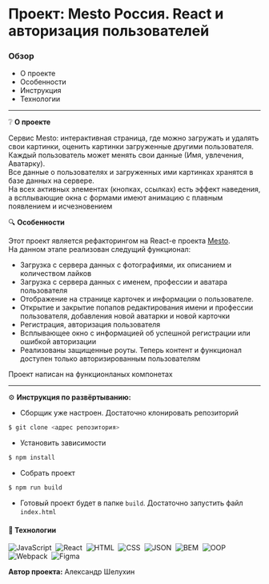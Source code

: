 # Проект: Mesto Россия. React и авторизация пользователей

### Обзор
* О проекте
* Особенности
* Инструкция
* Технологии
___

❔ **О проекте**

Сервис Mesto: интерактивная страница, где можно загружать и удалять свои картинки, оценить картинки загруженные другими пользователя.
Каждый пользователь может менять свои данные (Имя, увлечения, Аватарку). \
Все данные о пользователях и загруженных ими картинках хранятся в базе данных на сервере. \
На всех активных элементах (кнопках, ссылках) есть эффект наведения, а всплывающие окна с формами имеют анимацию с плавным появлением и исчезновением

🔍 **Особенности**

Этот проект является рефакторингом на React-е проекта [Mesto](https://github.com/Aleksandr-Shelukhin/mesto.git). \
На данном этапе реализован следущий функционал:
* Загрузка с сервера данных с фотографиями, их описанием и количеством лайков
* Загрузка с сервера данных с именем, профессии и аватара пользователя
* Отображение на странице карточек и информации о пользователе.
* Открытие и закрытие попапов редактирования имени и профессии пользователя, добавления новой аватарки и новой карточки
* Регистрация, авторизация пользователя
* Всплывающее окно с информацией об успешной регистрации или ошибкой авторизации
* Реализованы защищенные роуты. Теперь контент и функционал доступен только авторизированным пользователям

Проект написан на функционланых компонетах

___

⚙️ **Инструкция по развёртыванию:**
* Сборщик уже настроен. Достаточно клонировать репозиторий
```sh
$ git clone <адрес репозитория>
```
* Установить зависимости
```sh
$ npm install
```
* Собрать проект
```sh
$ npm run build
```
* Готовый проект будет в папке `build`. Достаточно запустить файл `index.html`

#### 🔧 Технологии
![JavaScript](https://img.shields.io/badge/-JavaScript-05122A?style=flat&logo=javascript)&nbsp;
![React](https://img.shields.io/badge/-React-05122A?style=flat&logo=react)&nbsp;
![HTML](https://img.shields.io/badge/-HTML-05122A?style=flat&logo=HTML5)&nbsp;
![CSS](https://img.shields.io/badge/-CSS-05122A?style=flat&logo=CSS3&logoColor=1572B6)&nbsp;
![JSON](https://img.shields.io/badge/-JSON-05122A?style=flat&logo=JSON)&nbsp;
![BEM](https://img.shields.io/badge/-BEM-05122A?style=flat&logo=BEM)&nbsp;
![OOP](https://img.shields.io/badge/-ООП-05122A?style=flat&logo=StackShare&logoColor=green)\
![Webpack](https://img.shields.io/badge/-Webpack-05122A?style=flat&logo=Webpack)&nbsp;
![Figma](https://img.shields.io/badge/-Figma-05122A?style=flat&logo=Figma)&nbsp;

**Автор проекта:**  Александр Шелухин
